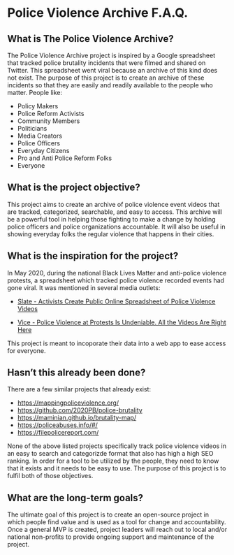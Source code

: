 # Police Violence Archive F.A.Q.

## What is The Police Violence Archive?

The Police Violence Archive project is inspired by a Google spreadsheet that tracked police brutality incidents that were filmed and shared on Twitter.  This spreadsheet went viral because an archive of this kind does not exist.  The purpose of this project is to create an archive of these incidents so that they are easily and readily available to the people who matter.  People like:

- Policy Makers
- Police Reform Activists
- Community Members
- Politicians
- Media Creators
- Police Officers
- Everyday Citizens
- Pro and Anti Police Reform Folks
- Everyone

## What is the project objective?

This project aims to create an archive of police violence event videos that are tracked, categorized, searchable, and easy to access.  This archive will be a powerful tool in helping those fighting to make a change by holding police officers and police organizations accountable.  It will also be useful in showing everyday folks the regular violence that happens in their cities.

## What is the inspiration for the project?

In May 2020, during the national Black Lives Matter and anti-police violence protests, a spreadsheet which tracked police violence recorded events had gone viral.  It was mentioned in several media outlets:

- [Slate - Activists Create Public Online Spreadsheet of Police Violence Videos](https://www.vice.com/en_us/article/7kpbmy/police-violence-at-protests-is-undeniable-all-the-videos-are-right-here)

- [Vice - Police Violence at Protests Is Undeniable. All the Videos Are Right Here](https://slate.com/news-and-politics/2020/06/george-floyd-public-spreadsheet-police-violence-videos.html)


This project is meant to incoporate their data into a web app to ease access for everyone.

## Hasn’t this already been done?

There are a few similar projects that already exist:

- https://mappingpoliceviolence.org/
- https://github.com/2020PB/police-brutality
- https://maminian.github.io/brutality-map/
- https://policeabuses.info/#/
- https://filepolicereport.com/

None of the above listed projects specifically track police violence videos in an easy to search and categorizde format that also has high a high SEO ranking.  In order for a tool to be utilized by the people, they need to know that it exists and it needs to be easy to use.  The purpose of this project is to fulfil both of those objectives.

## What are the long-term goals?

The ultimate goal of this project is to create an open-source project in which people find value and is used as a tool for change and accountability.  Once a general MVP is created, project leaders will reach out to local and/or national non-profits to provide ongoing support and maintenance of the project.
